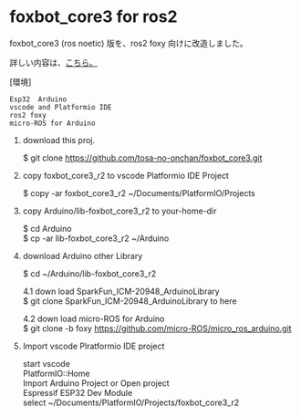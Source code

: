 # foxbot_core3 for ros2
foxbot_core3 (ros noetic) 版を、ros2 foxy 向けに改造しました。 

詳しい内容は、[こちら。](http://www.netosa.com/blog/2022/10/ros2-esp32arduino.html)  
  
[環境]  
    
    Esp32  Arduino  
    vscode and Platformio IDE  
    ros2 foxy  
    micro-ROS for Arduino  

   
1. download this proj.  
    
    $ git clone https://github.com/tosa-no-onchan/foxbot_core3.git  
  
2. copy foxbot_core3_r2 to vscode Platformio IDE Project  
    
    $ copy -ar foxbot_core3_r2 ~/Documents/PlatformIO/Projects  


3. copy Arduino/lib-foxbot_core3_r2 to your-home-dir  
    
    $ cd Arduino  
    $ cp -ar lib-foxbot_core3_r2 ~/Arduino  
  
  

4. download Arduino other Library 
    
    $ cd ~/Arduino/lib-foxbot_core3_r2  
    
    4.1 down load SparkFun_ICM-20948_ArduinoLibrary  
    $ git clone SparkFun_ICM-20948_ArduinoLibrary to here  
    
    4.2 down load micro-ROS for Arduino  
    $ git clone -b foxy https://github.com/micro-ROS/micro_ros_arduino.git  

5. Import vscode Plratformio IDE project  
    
    start vscode  
    PlatformIO::Home  
      Import Arduino Project or Open project  
      Espressif ESP32 Dev Module  
      select ~/Documents/PlatformIO/Projects/foxbot_core3_r2  
      
    
   

